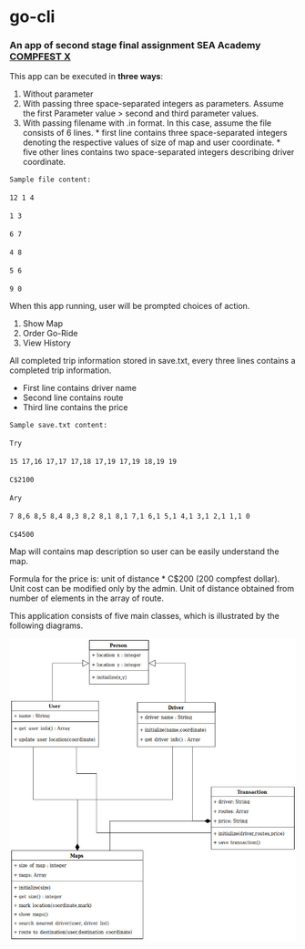 # go-cli
### An app of second stage final assignment SEA Academy [COMPFEST X](compfest.web.id)

This app can be executed in **three ways**:
  1. Without parameter
  2. With passing three space-separated integers as parameters. Assume the first Parameter value > second and third parameter values.
  3. With passing filename with .in format. In this case, assume the file consists of 6 lines.
    * first line contains three space-separated integers denoting the respective values of size of map and user coordinate.
    * five other lines contains two space-separated integers describing driver coordinate.

    Sample file content:

    12 1 4

    1 3

    6 7

    4 8

    5 6

    9 0
  
When this app running, user will be prompted choices of action.
  1. Show Map
  2. Order Go-Ride
  3. View History

All completed trip information stored in save.txt, every three lines contains a completed trip information.
  * First line contains driver name
  * Second line contains route
  * Third line contains the price
  > 
  
    Sample save.txt content:
  
    Try
  
    15 17,16 17,17 17,18 17,19 17,19 18,19 19
  
    C$2100
  
    Ary
  
    7 8,6 8,5 8,4 8,3 8,2 8,1 8,1 7,1 6,1 5,1 4,1 3,1 2,1 1,1 0
  
    C$4500

Map will contains map description so user can be easily understand the map.

Formula for the price is: unit of distance * C$200 (200 compfest dollar). Unit cost can be modified only by the admin. Unit of distance obtained from number of elements in the array of route.

This application consists of five main classes, which is illustrated by the following diagrams.

![alt text][logo]

[logo]: https://github.com/Maxalmina/go-cli/blob/master/class_diagram_go-cli.jpg
